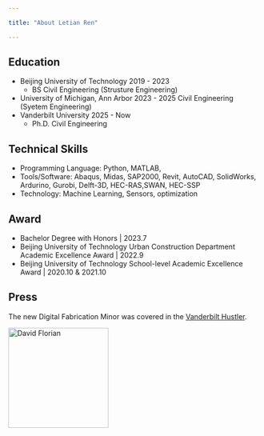 ```yaml
---

title: "About Letian Ren"

---
```


## Education



* Beijing University of Technology  2019 - 2023
  * BS Civil Engineering (Strusture Engineering)
*  University of Michigan, Ann Arbor 2023 - 2025  Civil Engineering (Syetem Engineering)
* Vanderbilt University 2025 - Now
  * Ph.D. Civil Engineering

## Technical Skills

* Programming Language: 
Python, MATLAB,
* Tools/Software: 
Abaqus, Midas, SAP2000, Revit, AutoCAD, SolidWorks, Ardurino, Gurobi, Delft-3D, HEC-RAS,SWAN, HEC-SSP
* Technology: 
Machine Learning, Sensors, optimization

## Award

* Bachelor Degree with Honors | 2023.7
* Beijing University of Technology Urban Construction Department Academic Excellence Award | 2022.9 
* Beijing University of Technology School-level Academic Excellence Award | 2020.10 & 2021.10



## Press 

The new Digital Fabrication Minor was covered in the [Vanderbilt Hustler](https://vanderbilthustler.com/2022/11/09/digital-fabrication-minor-introduced-for-2022-23-academic-year/).

<img src="/assets/img/David_Headshot_web2.jpg" alt="David Florian" style="width:200px;"/>
